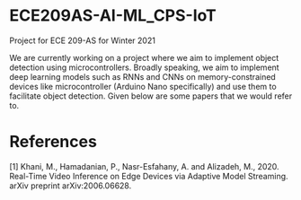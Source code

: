 # ECE209AS-AI-ML_CPS-IoT
Project for ECE 209-AS for Winter 2021

We are currently working on a project where we aim to implement object detection using microcontrollers. Broadly speaking, we aim to implement deep learning models such as RNNs and CNNs on memory-constrained devices like microcontroller (Arduino Nano specifically) and use them to facilitate object detection. Given below are some papers that we would refer to.

# References
[1] Khani, M., Hamadanian, P., Nasr-Esfahany, A. and Alizadeh, M., 2020. Real-Time Video Inference on Edge Devices via Adaptive Model Streaming. arXiv preprint arXiv:2006.06628.
